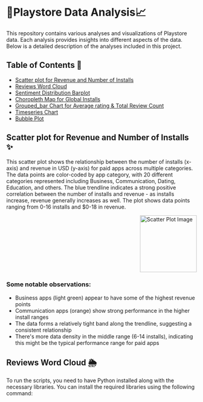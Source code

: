 #  🧸Playstore Data Analysis📈

This repository contains various analyses and visualizations of Playstore data. Each analysis provides insights into different aspects of the data. Below is a detailed description of the analyses included in this project.

## Table of Contents 🦖
- [Scatter plot for Revenue and Number of Installs](#scatterplot)
- [Reviews Word Cloud](#wordcloud)
- [Sentiment Distribution Barplot](#sentimentcarplot)
- [Choropleth Map for Global Installs](#choroplethmap)
- [Grouped_bar Chart for Average rating & Total Review Count](#groupedbarchart)
- [Timeseries Chart](#timeserieschart)
- [Bubble Plot](#bubbleplot)

## Scatter plot for Revenue and Number of Installs ✨

This scatter plot shows the relationship between the number of installs (x-axis) and revenue in USD (y-axis) for paid apps across multiple categories. The data points are color-coded by app category, with 20 different categories represented including Business, Communication, Dating, Education, and others.
The blue trendline indicates a strong positive correlation between the number of installs and revenue - as installs increase, revenue generally increases as well. The plot shows data points ranging from 0-16 installs and $0-18 in revenue.
<div style="display: flex; justify-content: flex-end;">
    <img src="https://github.com/user-attachments/assets/7dd3ca7c-028a-46d8-9c5f-a97760a92093" alt="Scatter Plot Image" style="width: 150px; margin-left: 20px;">
</div>

### Some notable observations:
- Business apps (light green) appear to have some of the highest revenue points
- Communication apps (orange) show strong performance in the higher install ranges
- The data forms a relatively tight band along the trendline, suggesting a consistent relationship
- There's more data density in the middle range (6-14 installs), indicating this might be the typical performance range for paid apps


## Reviews Word Cloud 🌦
To run the scripts, you need to have Python installed along with the necessary libraries. You can install the required libraries using the following command:

